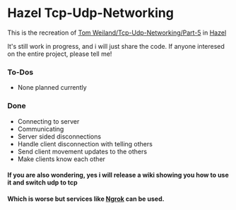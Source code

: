 # Hazel Tcp-Udp-Networking

This is the recreation of [Tom Weiland/Tcp-Udp-Networking/Part-5](https://github.com/tom-weiland/tcp-udp-networking/tree/tutorial-part5) in [Hazel](https://github.com/willardf/Hazel-Networking)

It's still work in progress, and i will just share the code.
If anyone interesed on the entire project, please tell me!

### To-Dos
 - None planned currently

### Done
 - Connecting to server
 - Communicating
 - Server sided disconnections
 - Handle client disconnection with telling others
 - Send client movement updates to the others
 - Make clients know each other

#### If you are also wondering, yes i will release a wiki showing you how to use it and switch udp to tcp
#### Which is worse but services like [Ngrok](https://ngrok.com/) can be used.
